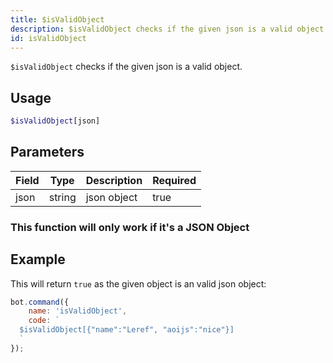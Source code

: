 ```yaml
---
title: $isValidObject
description: $isValidObject checks if the given json is a valid object.
id: isValidObject
---
```


`$isValidObject` checks if the given json is a valid object.

## Usage

```php
$isValidObject[json]
```

## Parameters

| Field | Type   | Description | Required |
|-------|--------|-------------|----------|
| json  | string | json object | true     |

### This function will only work if it's a JSON Object

## Example

This will return `true` as the given object is an valid json object:

```javascript
bot.command({
    name: 'isValidObject',
    code: `
  $isValidObject[{"name":"Leref", "aoijs":"nice"}]
  `
});
```
